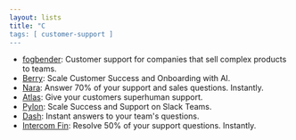 ```yaml
---
layout: lists
title: "C
tags: [ customer-support ]
---
```


 - [fogbender](https://fogbender.com/):  Customer support for companies that sell complex products to teams.
 - [Berry](https://www.berryapp.io): Scale Customer Success and Onboarding with AI.
 - [Nara](https://trynara.com/): Answer 70% of your support and sales questions. Instantly.
 - [Atlas](https://www.getatlas.io/): Give your customers superhuman support.
 - [Pylon](https://www.usepylon.com/): Scale Success and Support on Slack Teams.
 - [Dash](https://www.dashworks.ai/): Instant answers to your team's questions.
 - [Intercom Fin](https://www.intercom.com/fin): Resolve 50% of your support questions. Instantly.
